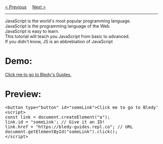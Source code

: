 <a href="https://bledy-guides.repl.co">&lt; Previous</a>
&nbsp;&nbsp;&nbsp;
<a href="/JS/Introduction.md">Next &gt;</a>
<hr>
JavaScript is the world's most popular programming language.
<br>
JavaScript is the programming language of the Web.
<br>
JavaScript is easy to learn.
<br>
This tutorial will teach you JavaScript from basic to advanced.
<br>
If you didn't know, JS is an abbrebiation of JavaScript
<p></p>
<h1>Demo:</h1>
<a href="https://bledy-guides.repl.co">Click me to go to Bledy's Guides.</a>
<h1>Preview:</h1>
<pre>
&lt;button type="button" id="someLink"&gt;Click me to go to Bledy's Guides.&lt;/button&gt;
&lt;script&gt;
const link = document.createElement("a");
link.id = "someLink'; // Give it an ID!
link.href = "https://bledy-guides.repl.co"; // URL
document.getElementById("someLink").click();
&lt;/script&gt;
</pre>
